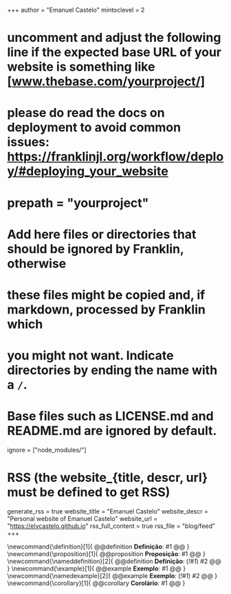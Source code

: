 <!--
Add here global page variables to use throughout your website.
-->
+++
author = "Emanuel Castelo"
mintoclevel = 2

# uncomment and adjust the following line if the expected base URL of your website is something like [www.thebase.com/yourproject/]
# please do read the docs on deployment to avoid common issues: https://franklinjl.org/workflow/deploy/#deploying_your_website
# prepath = "yourproject"

# Add here files or directories that should be ignored by Franklin, otherwise
# these files might be copied and, if markdown, processed by Franklin which
# you might not want. Indicate directories by ending the name with a `/`.
# Base files such as LICENSE.md and README.md are ignored by default.
ignore = ["node_modules/"]

# RSS (the website_{title, descr, url} must be defined to get RSS)
generate_rss = true
website_title = "Emanuel Castelo"
website_descr = "Personal website of Emanuel Castelo"
website_url   = "https://elvcastelo.github.io"
rss_full_content = true
rss_file = "blog/feed"
+++

<!--
Add here global latex commands to use throughout your pages.
-->
\newcommand{\definition}[1]{
  @@definition
  **Definição**: #1
  @@
}
\newcommand{\proposition}[1]{
  @@proposition
  **Proposição**: #1
  @@
}
\newcommand{\nameddefinition}[2]{
  @@definition
  **Definição**: (_!#1_)
  #2
  @@
}
\newcommand{\example}[1]{
  @@example
  **Exemplo**: #1
  @@
}
\newcommand{\namedexample}[2]{
  @@example
  **Exemplo**: (_!#1_)
  #2
  @@
}
\newcommand{\corollary}[1]{
  @@corollary
    **Corolário**: #1
  @@
}

